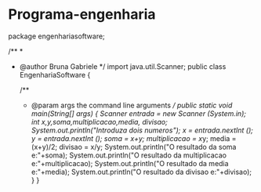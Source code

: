 # Programa-engenharia
package engenhariasoftware;

/**
 *
 * @author Bruna Gabriele
 */
import java.util.Scanner;
public class EngenhariaSoftware {

    /**
     * @param args the command line arguments
     */
    public static void main(String[] args) {
    Scanner entrada = new Scanner (System.in);
int x,y,soma,multiplicacao,media, divisao;
System.out.println("Introduza dois numeros");
x = entrada.nextInt ();
y  = entrada.nextInt ();
soma = x+y;
multiplicacao = x*y;
media = (x+y)/2;
divisao = x/y;
System.out.println("O resultado da soma e:"+soma);
System.out.println("O resultado da multiplicacao e:"+multiplicacao);
System.out.println("O resultado da media e:"+media);
System.out.println("O resultado da divisao e:"+divisao);
}
}

